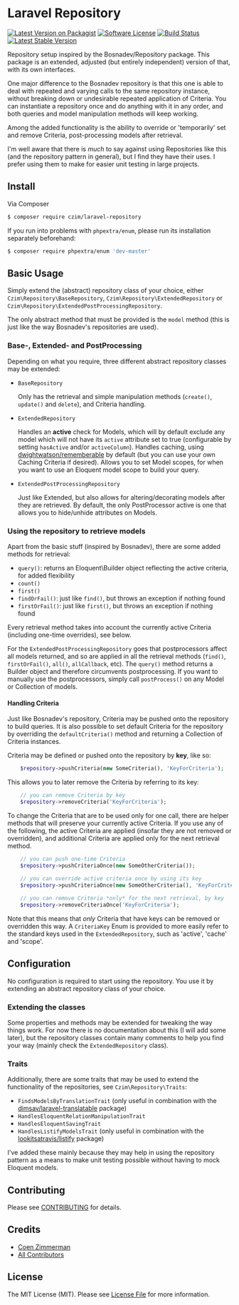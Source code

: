 # Laravel Repository

[![Latest Version on Packagist][ico-version]][link-packagist]
[![Software License][ico-license]](LICENSE.md)
[![Build Status](https://travis-ci.org/czim/laravel-repository.svg?branch=master)](https://travis-ci.org/czim/laravel-repository)
[![Latest Stable Version](http://img.shields.io/packagist/v/czim/laravel-repository.svg)](https://packagist.org/packages/czim/laravel-repository)

Repository setup inspired by the Bosnadev/Repository package. This package is an extended, adjusted (but entirely independent) version of that, with its own interfaces.

One major difference to the Bosnadev repository is that this one is able to deal with repeated and varying calls to the same repository instance, without breaking down or undesirable repeated application of Criteria.
You can instantiate a repository once and do anything with it in any order, and both queries and model manipulation methods will keep working.

Among the added functionality is the ability to override or 'temporarily' set and remove Criteria, post-processing models after retrieval.

I'm well aware that there is *much* to say against using Repositories like this (and the repository pattern in general), but I find they have their uses.
I prefer using them to make for easier unit testing in large projects.


## Install

Via Composer

``` bash
$ composer require czim/laravel-repository
```

If you run into problems with `phpextra/enum`, please run its installation separately beforehand:

``` bash
$ composer require phpextra/enum 'dev-master'
```

## Basic Usage

Simply extend the (abstract) repository class of your choice, either `Czim\Repository\BaseRepository`, `Czim\Repository\ExtendedRepository` or `Czim\Repository\ExtendedPostProcessingRepository`.

The only abstract method that must be provided is the `model` method (this is just like the way Bosnadev's repositories are used). 

### Base-, Extended- and PostProcessing

Depending on what you require, three different abstract repository classes may be extended:

* `BaseRepository`

    Only has the retrieval and simple manipulation methods (`create()`, `update()` and `delete`), and Criteria handling.

* `ExtendedRepository`

    Handles an **active** check for Models, which will by default exclude any model which will not have its `active` attribute set to true (configurable by setting `hasActive` and/or `activeColumn`).
    Handles caching, using [dwightwatson/rememberable](https://github.com/dwightwatson/rememberable) by default (but you can use your own Caching Criteria if desired).
    Allows you to set Model scopes, for when you want to use an Eloquent model scope to build your query.

* `ExtendedPostProcessingRepository`

    Just like Extended, but also allows for altering/decorating models after they are retrieved. By default, the only PostProcessor active is one that allows you to hide/unhide attributes on Models.

### Using the repository to retrieve models

Apart from the basic stuff (inspired by Bosnadev), there are some added methods for retrieval:
 
* `query()`: returns an Eloquent\Builder object reflecting the active criteria, for added flexibility  
* `count()`
* `first()`
* `findOrFail()`: just like `find()`, but throws an exception if nothing found
* `firstOrFail()`: just like `first()`, but throws an exception if nothing found

Every retrieval method takes into account the currently active Criteria (including one-time overrides), see below.

For the `ExtendedPostProcessingRepository` goes that postprocessors affect all models returned, and so are applied in all the retrieval methods (`find()`, `firstOrFail()`, `all()`, `allCallback`, etc).
The `query()` method returns a Builder object and therefore circumvents postprocessing. If you want to manually use the postprocessors, simply call `postProcess()` on any Model or Collection of models.


#### Handling Criteria

Just like Bosnadev's repository, Criteria may be pushed onto the repository to build queries.
It is also possible to set default Criteria for the repository by overriding the `defaultCriteria()` method and returning a Collection of Criteria instances.

Criteria may be defined or pushed onto the repository by **key**, like so:

``` php
    $repository->pushCriteria(new SomeCriteria(), 'KeyForCriteria');
```

This allows you to later remove the Criteria by referring to its key:

``` php
    // you can remove Criteria by key
    $repository->removeCriteria('KeyForCriteria'); 
```

To change the Criteria that are to be used only for one call, there are helper methods that will preserve your currently active Criteria.
If you use any of the following, the active Criteria are applied (insofar they are not removed or overridden), and additional Criteria are applied only for the next retrieval method.

``` php
    // you can push one-time Criteria
    $repository->pushCriteriaOnce(new SomeOtherCriteria());
    
    // you can override active criteria once by using its key
    $repository->pushCriteriaOnce(new SomeOtherCriteria(), 'KeyForCriteria');

    // you can remove Criteria *only* for the next retrieval, by key
    $repository->removeCriteriaOnce('KeyForCriteria');
```

Note that this means that *only* Criteria that have keys can be removed or overridden this way.
A `CriteriaKey` Enum is provided to more easily refer to the standard keys used in the `ExtendedRepository`, such as 'active', 'cache' and 'scope'.
 

## Configuration
No configuration is required to start using the repository. You use it by extending an abstract repository class of your choice. 

### Extending the classes
Some properties and methods may be extended for tweaking the way things work.
For now there is no documentation about this (I will add some later), but the repository classes contain many comments to help you find your way (mainly check the `ExtendedRepository` class). 
 
### Traits
Additionally, there are some traits that may be used to extend the functionality of the repositories, see `Czim\Repository\Traits`:

* `FindsModelsByTranslationTrait` (only useful in combination with the [dimsav/laravel-translatable](https://github.com/dimsav/laravel-translatable) package)
* `HandlesEloquentRelationManipulationTrait`
* `HandlesEloquentSavingTrait`
* `HandlesListifyModelsTrait` (only useful in combination with the [lookitsatravis/listify](https://github.com/lookitsatravis/listify) package)

I've added these mainly because they may help in using the repository pattern as a means to make unit testing possible without having to mock Eloquent models. 


## Contributing

Please see [CONTRIBUTING](CONTRIBUTING.md) for details.


## Credits

- [Coen Zimmerman][link-author]
- [All Contributors][link-contributors]

## License

The MIT License (MIT). Please see [License File](LICENSE.md) for more information.

[ico-version]: https://img.shields.io/packagist/v/czim/laravel-repository.svg?style=flat-square
[ico-license]: https://img.shields.io/badge/license-MIT-brightgreen.svg?style=flat-square
[ico-downloads]: https://img.shields.io/packagist/dt/czim/laravel-repository.svg?style=flat-square

[link-packagist]: https://packagist.org/packages/czim/laravel-repository
[link-downloads]: https://packagist.org/packages/czim/laravel-repository
[link-author]: https://github.com/czim
[link-contributors]: ../../contributors

